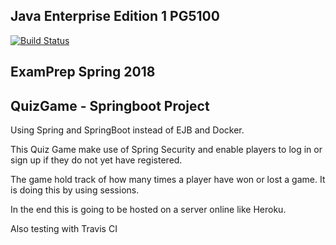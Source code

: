 ## Java Enterprise Edition 1 PG5100

<!--- Travis CI build status banner -->
[![Build Status](https://travis-ci.org/mudasar187/QuizGame_PG5100_ExamPrep.svg?branch=master)](https://travis-ci.org/mudasar187/QuizGame_PG5100_ExamPrep)


## ExamPrep Spring 2018

## QuizGame - Springboot Project

Using Spring and SpringBoot instead of EJB and Docker.

This Quiz Game make use of Spring Security and enable players to log in or sign up if
they do not yet have registered.

The game hold track of how many times a player have won or lost a game. It is doing this by using sessions.

In the end this is going to be hosted on a server online like Heroku.

Also testing with Travis CI